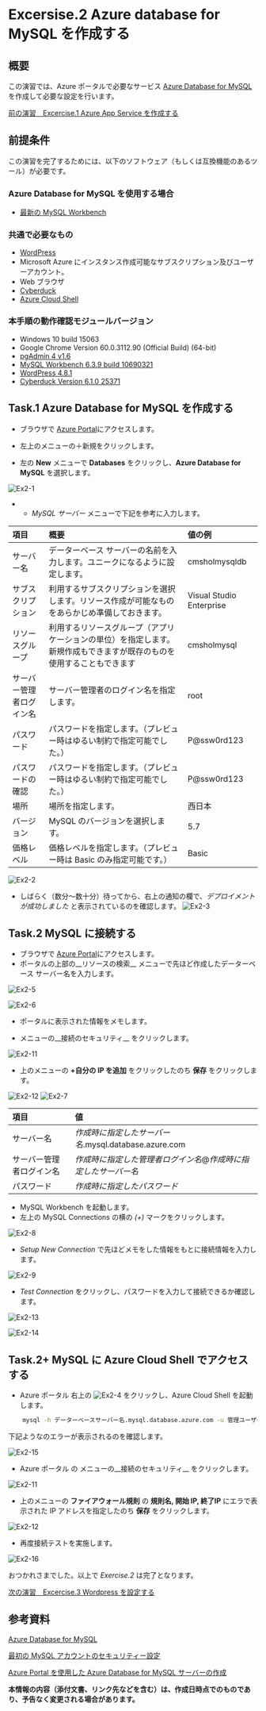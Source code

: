 # Excersise.2 Azure database for MySQL を作成する

## 概要
この演習では、Azure ポータルで必要なサービス [Azure Database for MySQL](https://azure.microsoft.com/ja-jp/services/mysql/) を作成して必要な設定を行います。

[前の演習　Excercise.1 Azure App Service を作成する](./Excercise1-CreateServices.md)

## 前提条件
この演習を完了するためには、以下のソフトウェア（もしくは互換機能のあるツール）が必要です。

### Azure Database for MySQL を使用する場合
* [最新の MySQL Workbench](https://dev.mysql.com/downloads/workbench/)

### 共通で必要なもの
* [WordPress](https://wordpress.org/download/)
* Microsoft Azure にインスタンス作成可能なサブスクリプション及びユーザーアカウント。
* Web ブラウザ
* [Cyberduck](https://cyberduck.io/)
* [Azure Cloud Shell](https://docs.microsoft.com/ja-jp/azure/cloud-shell/overview)

### 本手順の動作確認モジュールバージョン
* Windows 10 build 15063
* Google Chrome Version 60.0.3112.90 (Official Build) (64-bit)
* [pgAdmin 4 v1.6](https://www.postgresql.org/ftp/pgadmin/pgadmin4/v1.6/windows/)
* [MySQL Workbench 6.3.9 build 10690321](https://dev.mysql.com/downloads/workbench/)
* [WordPress 4.8.1](https://wordpress.org/download/)
* [Cyberduck Version 6.1.0 25371](https://cyberduck.io/)


## Task.1 Azure Database for MySQL を作成する
- ブラウザで [Azure Portal](http://portal.azure.com/)にアクセスします。

- 左上のメニューの＋新規をクリックします。
- 左の __New__ メニューで __Databases__ をクリックし、__Azure Database for MySQL__ を選択します。

![Ex2-1](./Picture/Ex2-1.png)

- - _MySQL サーバー_ メニューで下記を参考に入力します。

| 項目 | 概要 | 値の例 |
|:----------|:------------|:-------------|
| サーバー名 | データーベース サーバーの名前を入力します。ユニークになるように設定します。 | cmsholmysqldb |
| サブスクリプション | 利用するサブスクリプションを選択します。リソース作成が可能なものをあらかじめ準備しておきます。 | Visual Studio Enterprise |
| リソースグループ |  利用するリソースグループ（アプリケーションの単位）を指定します。新規作成もできますが既存のものを使用することもできます | cmsholmysql |
| サーバー管理者ログイン名 | サーバー管理者のログイン名を指定します。 | root |
| パスワード | パスワードを指定します。（プレビュー時はゆるい制約で指定可能でした。） | P@ssw0rd123 |
| パスワードの確認 | パスワードを指定します。（プレビュー時はゆるい制約で指定可能でした。） | P@ssw0rd123 |
| 場所 | 場所を指定します。 | 西日本 |
| バージョン | MySQL のバージョンを選択します。 | 5.7 |
| 価格レベル | 価格レベルを指定します。（プレビュー時は Basic のみ指定可能です。） | Basic |

![Ex2-2](./Picture/Ex2-2.png)

- しばらく（数分～数十分）待ってから、右上の通知の欄で、_デプロイメントが成功しました_ と表示されているのを確認します。
![Ex2-3](./Picture/Ex2-3.png)


## Task.2 MySQL に接続する
- ブラウザで [Azure Portal](http://portal.azure.com/)にアクセスします。
- ポータルの上部の__リソースの検索__ メニューで先ほど作成したデーターベース サーバー名を入力します。

![Ex2-5](./Picture/Ex2-5.png)

![Ex2-6](./Picture/Ex2-6.png "作成したデーターベースサーバーがヒットした例")

- ポータルに表示された情報をメモします。

- メニューの__接続のセキュリティ__ をクリックします。

![Ex2-11](./Picture/Ex2-11.png)

- 上のメニューの __+自分の IP を追加__ をクリックしたのち __保存__ をクリックします。

![Ex2-12](./Picture/Ex2-12.png)
![Ex2-7](./Picture/Ex2-7.png)

| 項目 | 値 |
|:-----|:---|
| サーバー名 | _作成時に指定したサーバー名_.mysql.database.azure.com |
| サーバー管理者ログイン名 | _作成時に指定した管理者ログイン名_@_作成時に指定したサーバー名_ |
| パスワード | _作成時に指定したパスワード_ |

- MySQL Workbench を起動します。
- 左上の MySQL Connections の横の _(+)_ マークをクリックします。

![Ex2-8](./Picture/Ex2-8.png)

- _Setup New Connection_ で先ほどメモをした情報をもとに接続情報を入力します。

![Ex2-9](./Picture/Ex2-9.png)

- _Test Connection_ をクリックし、パスワードを入力して接続できるか確認します。

![Ex2-13](./Picture/Ex2-13.png)

![Ex2-14](./Picture/Ex2-14.png)

## Task.2+ MySQL に Azure Cloud Shell でアクセスする

- Azure ポータル 右上の ![Ex2-4](./Picture/Ex2-4.png) をクリックし、Azure Cloud Shell を起動します。

```bash
    mysql -h データーベースサーバー名.mysql.database.azure.com -u 管理ユーザー名@データーベースサーバー名 -p
```

下記ようなのエラーが表示されるのを確認します。

![Ex2-15](./Picture/Ex2-15.png)

- Azure ポータル の メニューの__接続のセキュリティ__ をクリックします。

![Ex2-11](./Picture/Ex2-11.png)

- 上のメニューの __ファイアウォール規則__ の __規則名, 開始 IP, 終了IP__ にエラで表示された IP アドレスを指定したのち __保存__ をクリックします。

![Ex2-12](./Picture/Ex2-12.png)

- 再度接続テストを実施します。

![Ex2-16](./Picture/Ex2-16.png)

おつかれさまでした。以上で _Exercise.2_ は完了となります。

[次の演習　Excercise.3 Wordpress を設定する](./Excercise3-SetUpWP.md)

## 参考資料 

[Azure Database for MySQL](https://azure.microsoft.com/ja-jp/services/mysql/)

[最初の MySQL アカウントのセキュリティー設定](https://dev.mysql.com/doc/refman/5.6/ja/default-privileges.html)

[Azure Portal を使用した Azure Database for MySQL サーバーの作成](https://docs.microsoft.com/ja-jp/azure/mysql/quickstart-create-mysql-server-database-using-azure-portal)


__本情報の内容（添付文書、リンク先などを含む）は、作成日時点でのものであり、予告なく変更される場合があります。__
